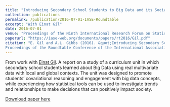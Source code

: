 ```yaml
---
title: "Introducing Secondary School Students to Big Data and its Social Impact: A Study within an Innovative Learning Environment"
collection: publications
permalink: /publication/2016-07-01-IASE-Roundtable
excerpt: "With Einat Gil"
date: 2016-07-01
venue: "Proceedings of the Ninth International Research Forum on Statistical Reasoning, Thinking, and Literacy (SRTL-9)"
paperurl: "https://iase-web.org/documents/papers/rt2016/Gil.pdf"
citation: "E. Gil and A.L. Gibbs (2016). &quot;Introducing Secondary School Students to Big Data and its Social Impact: A Study within an Innovative Learning Environment.&quot; n: J. Engel (Ed.), <i>Promoting understanding of statistics about society.
Proceedings of the Roundtable Conference of the International Association of Statistics Education (IASE)<i>, July 2016, Berlin, Germany."
---
```

From work with [Einat Gil](https://levinsky.academia.edu/EinatGil).
A report on a study of a curriculum unit in which secondary school students learned about Big Data using real multivariate data with local and global contexts. The unit was designed to promote students’ covariational reasoning and engagement with big data concepts, while experiencing how statistical tools can be used to investigate trends and relationships to make decisions that can positively impact society. 

[Download paper here](https://iase-web.org/documents/papers/rt2016/Gil.pdf)


